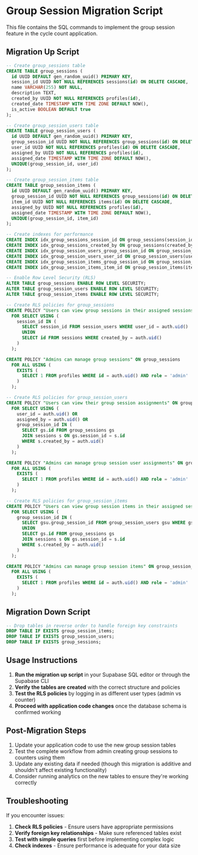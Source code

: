 # Group Session Migration Script

This file contains the SQL commands to implement the group session feature in the cycle count application.

## Migration Up Script

```sql
-- Create group_sessions table
CREATE TABLE group_sessions (
  id UUID DEFAULT gen_random_uuid() PRIMARY KEY,
  session_id UUID NOT NULL REFERENCES sessions(id) ON DELETE CASCADE,
  name VARCHAR(255) NOT NULL,
  description TEXT,
  created_by UUID NOT NULL REFERENCES profiles(id),
  created_date TIMESTAMP WITH TIME ZONE DEFAULT NOW(),
  is_active BOOLEAN DEFAULT true
);

-- Create group_session_users table
CREATE TABLE group_session_users (
  id UUID DEFAULT gen_random_uuid() PRIMARY KEY,
  group_session_id UUID NOT NULL REFERENCES group_sessions(id) ON DELETE CASCADE,
  user_id UUID NOT NULL REFERENCES profiles(id) ON DELETE CASCADE,
  assigned_by UUID NOT NULL REFERENCES profiles(id),
  assigned_date TIMESTAMP WITH TIME ZONE DEFAULT NOW(),
  UNIQUE(group_session_id, user_id)
);

-- Create group_session_items table
CREATE TABLE group_session_items (
  id UUID DEFAULT gen_random_uuid() PRIMARY KEY,
  group_session_id UUID NOT NULL REFERENCES group_sessions(id) ON DELETE CASCADE,
  item_id UUID NOT NULL REFERENCES items(id) ON DELETE CASCADE,
  assigned_by UUID NOT NULL REFERENCES profiles(id),
  assigned_date TIMESTAMP WITH TIME ZONE DEFAULT NOW(),
  UNIQUE(group_session_id, item_id)
);

-- Create indexes for performance
CREATE INDEX idx_group_sessions_session_id ON group_sessions(session_id);
CREATE INDEX idx_group_sessions_created_by ON group_sessions(created_by);
CREATE INDEX idx_group_session_users_group_session_id ON group_session_users(group_session_id);
CREATE INDEX idx_group_session_users_user_id ON group_session_users(user_id);
CREATE INDEX idx_group_session_items_group_session_id ON group_session_items(group_session_id);
CREATE INDEX idx_group_session_items_item_id ON group_session_items(item_id);

-- Enable Row Level Security (RLS)
ALTER TABLE group_sessions ENABLE ROW LEVEL SECURITY;
ALTER TABLE group_session_users ENABLE ROW LEVEL SECURITY;
ALTER TABLE group_session_items ENABLE ROW LEVEL SECURITY;

-- Create RLS policies for group_sessions
CREATE POLICY "Users can view group sessions in their assigned sessions" ON group_sessions
  FOR SELECT USING (
    session_id IN (
      SELECT session_id FROM session_users WHERE user_id = auth.uid()
      UNION
      SELECT id FROM sessions WHERE created_by = auth.uid()
    )
  );

CREATE POLICY "Admins can manage group sessions" ON group_sessions
  FOR ALL USING (
    EXISTS (
      SELECT 1 FROM profiles WHERE id = auth.uid() AND role = 'admin'
    )
  );

-- Create RLS policies for group_session_users
CREATE POLICY "Users can view their group session assignments" ON group_session_users
  FOR SELECT USING (
    user_id = auth.uid() OR
    assigned_by = auth.uid() OR
    group_session_id IN (
      SELECT gs.id FROM group_sessions gs
      JOIN sessions s ON gs.session_id = s.id
      WHERE s.created_by = auth.uid()
    )
  );

CREATE POLICY "Admins can manage group session user assignments" ON group_session_users
  FOR ALL USING (
    EXISTS (
      SELECT 1 FROM profiles WHERE id = auth.uid() AND role = 'admin'
    )
  );

-- Create RLS policies for group_session_items
CREATE POLICY "Users can view group session items in their assigned sessions" ON group_session_items
  FOR SELECT USING (
    group_session_id IN (
      SELECT gsu.group_session_id FROM group_session_users gsu WHERE gsu.user_id = auth.uid()
      UNION
      SELECT gs.id FROM group_sessions gs
      JOIN sessions s ON gs.session_id = s.id
      WHERE s.created_by = auth.uid()
    )
  );

CREATE POLICY "Admins can manage group session items" ON group_session_items
  FOR ALL USING (
    EXISTS (
      SELECT 1 FROM profiles WHERE id = auth.uid() AND role = 'admin'
    )
  );
```

## Migration Down Script

```sql
-- Drop tables in reverse order to handle foreign key constraints
DROP TABLE IF EXISTS group_session_items;
DROP TABLE IF EXISTS group_session_users;
DROP TABLE IF EXISTS group_sessions;
```

## Usage Instructions

1. **Run the migration up script** in your Supabase SQL editor or through the Supabase CLI
2. **Verify the tables are created** with the correct structure and policies
3. **Test the RLS policies** by logging in as different user types (admin vs counter)
4. **Proceed with application code changes** once the database schema is confirmed working

## Post-Migration Steps

1. Update your application code to use the new group session tables
2. Test the complete workflow from admin creating group sessions to counters using them
3. Update any existing data if needed (though this migration is additive and shouldn't affect existing functionality)
4. Consider running analytics on the new tables to ensure they're working correctly

## Troubleshooting

If you encounter issues:

1. **Check RLS policies** - Ensure users have appropriate permissions
2. **Verify foreign key relationships** - Make sure referenced tables exist
3. **Test with simple queries** first before implementing complex logic
4. **Check indexes** - Ensure performance is adequate for your data size